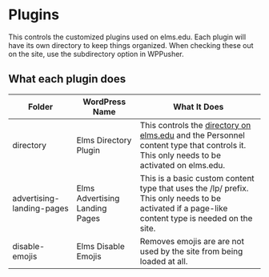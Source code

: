 # Plugins
This controls the customized plugins used on elms.edu. Each plugin will have its own directory to keep things organized. When checking these out on the site, use the subdirectory option in WPPusher.

## What each plugin does
Folder | WordPress Name | What It Does
---- | ---- | ----
directory | Elms Directory Plugin | This controls the [directory on elms.edu](https://www.elms.edu/directory/) and the Personnel content type that controls it. This only needs to be activated on elms.edu.
advertising-landing-pages | Elms Advertising Landing Pages | This is a basic custom content type that uses the /lp/ prefix. This only needs to be activated if a page-like content type is needed on the site.
disable-emojis | Elms Disable Emojis | Removes emojis are are not used by the site from being loaded at all.